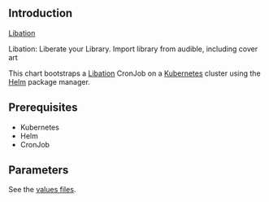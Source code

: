 ## Introduction

[Libation](https://github.com/rmcrackan/Libation)

Libation: Liberate your Library. Import library from audible, including cover art


This chart bootstraps a [Libation](https://github.com/benphelps/homepage) CronJob on a [Kubernetes](https://kubernetes.io) cluster using the [Helm](https://helm.sh) package manager.

## Prerequisites

- Kubernetes
- Helm
- CronJob

## Parameters

See the [values files](values.yaml).

